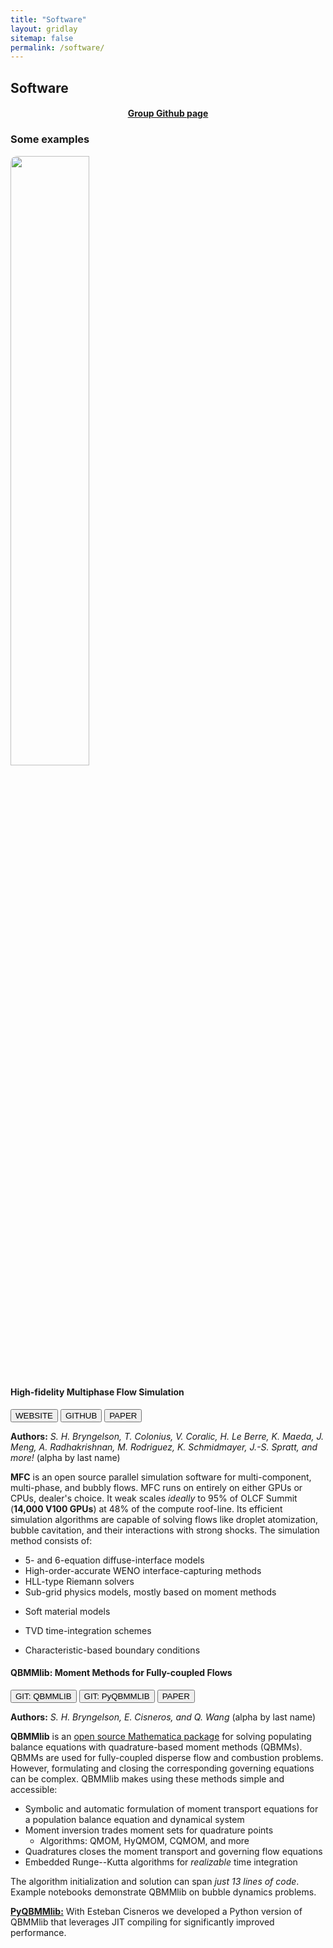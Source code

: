 ```yaml
---
title: "Software"
layout: gridlay
sitemap: false
permalink: /software/
---
```


<style>
img{
  border-radius: 10px;
}
iframe {
  width: 175px;
  display: inline;
  vertical-align:middle;
  <!-- margin-bottom:5px; -->
  <!-- margin-left:5px; -->
  <!-- border: 1px solid red; -->
}
.col-md-3 {
  margin:0;
  padding:0;
  margin-top:10px;
  margin-bottom:10px;
  display:block;
  overflow:hidden;
  text-align:center;
  display: table-cell;
  height: auto;
  float: none;
  background:white;
  border-radius:20px;
  <!-- border: 1px solid black; -->
}
</style>

## Software

<div class="jumbotron">
<div class="col-md-12 col-sm-12">
<center> 
<h4>
<a href="https://github.com/comp-physics" target="_blank"><i class="fab fa-github-square fa-1x"></i> Group Github page</a>
</h4>
</center>
</div>
</div>

### Some examples

<div class="jumbotron">
<a href="https://mflowcode.github.io" target="_blank">
<img src="{{ site.url }}{{ site.baseurl }}/images/software/mfc-logo3.png" width="50%" />
</a>
<h4><b>High-fidelity Multiphase Flow Simulation</b></h4>
<a href="https://mflowcode.github.io" target="_blank"><button class="btn btn-primary btn-sm">WEBSITE</button></a>
<a href="https://github.com/MFlowCode/MFC" target="_blank"><button class="btn btn-success btn-sm">GITHUB</button></a>
<a href="{{ site.url }}{{ site.baseurl }}/papers/bryngelson-CPC-20.pdf" target="_blank"><button class="btn btn-danger btn-sm">PAPER</button></a> 

<b>Authors:</b>
<i>S. H. Bryngelson, T. Colonius, V. Coralic,  H. Le Berre, K. Maeda, J. Meng, A. Radhakrishnan, M. Rodriguez, K. Schmidmayer, J.-S. Spratt, and more!</i> (alpha by last name)

<b>MFC</b> is an open source parallel simulation software for multi-component, multi-phase, and bubbly flows. 
MFC runs on entirely on either GPUs or CPUs, dealer's choice. 
It weak scales _ideally_ to 95% of OLCF Summit (__14,000 V100 GPUs__) at 48% of the compute roof-line.
Its efficient simulation algorithms are capable of solving flows like droplet atomization, bubble cavitation, and their interactions with strong shocks.
The simulation method consists of:
- 5- and 6-equation diffuse-interface models
- High-order-accurate WENO interface-capturing methods
- HLL-type Riemann solvers
- Sub-grid physics models, mostly based on moment methods
* Soft material models
- TVD time-integration schemes 
* Characteristic-based boundary conditions
</div>

<div class="jumbotron">
<h4><b>QBMMlib: Moment Methods for Fully-coupled Flows</b></h4>
<a href="https://github.com/comp-physics/QBMMlib" target="_blank"><button class="btn btn-success btn-sm">GIT: QBMMLIB</button></a>
<a href="https://github.com/comp-physics/PyQBMMlib" target="_blank"><button class="btn btn-success btn-sm">GIT: PyQBMMLIB</button></a>
<a href="{{ site.url }}{{ site.baseurl }}/papers/bryngelson-SoftX-20.pdf" target="_blank"><button class="btn btn-danger btn-sm">PAPER</button></a> 

<b>Authors:</b>
<i>S. H. Bryngelson, E. Cisneros, and Q. Wang</i> (alpha by last name)

<b>QBMMlib</b> is an <a href="https://github.com/comp-physics/QBMMlib" target="_blank">open source Mathematica package</a> for solving populating balance equations with quadrature-based moment methods (QBMMs).
QBMMs are used for fully-coupled disperse flow and combustion problems.
However, formulating and closing the corresponding governing equations can be complex.
QBMMlib makes using these methods simple and accessible:
- Symbolic and automatic formulation of moment transport equations for a population balance equation and dynamical system
- Moment inversion trades moment sets for quadrature points
    - Algorithms: QMOM, HyQMOM, CQMOM, and more
- Quadratures closes the moment transport and governing flow equations 
- Embedded Runge--Kutta algorithms for _realizable_ time integration

The algorithm initialization and solution can span _just 13 lines of code_.
Example notebooks demonstrate QBMMlib on bubble dynamics problems.

<b><a href="https://github.com/comp-physics/PyQBMMlib" target="_blank">PyQBMMlib:</a></b> With Esteban Cisneros we developed a Python version of QBMMlib that leverages JIT compiling for significantly improved performance.

</div>

